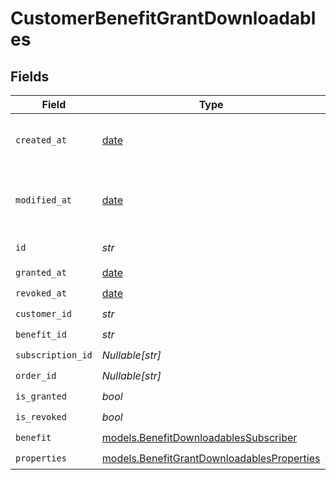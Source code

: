 # CustomerBenefitGrantDownloadables


## Fields

| Field                                                                                          | Type                                                                                           | Required                                                                                       | Description                                                                                    |
| ---------------------------------------------------------------------------------------------- | ---------------------------------------------------------------------------------------------- | ---------------------------------------------------------------------------------------------- | ---------------------------------------------------------------------------------------------- |
| `created_at`                                                                                   | [date](https://docs.python.org/3/library/datetime.html#date-objects)                           | :heavy_check_mark:                                                                             | Creation timestamp of the object.                                                              |
| `modified_at`                                                                                  | [date](https://docs.python.org/3/library/datetime.html#date-objects)                           | :heavy_check_mark:                                                                             | Last modification timestamp of the object.                                                     |
| `id`                                                                                           | *str*                                                                                          | :heavy_check_mark:                                                                             | The ID of the object.                                                                          |
| `granted_at`                                                                                   | [date](https://docs.python.org/3/library/datetime.html#date-objects)                           | :heavy_check_mark:                                                                             | N/A                                                                                            |
| `revoked_at`                                                                                   | [date](https://docs.python.org/3/library/datetime.html#date-objects)                           | :heavy_check_mark:                                                                             | N/A                                                                                            |
| `customer_id`                                                                                  | *str*                                                                                          | :heavy_check_mark:                                                                             | N/A                                                                                            |
| `benefit_id`                                                                                   | *str*                                                                                          | :heavy_check_mark:                                                                             | N/A                                                                                            |
| `subscription_id`                                                                              | *Nullable[str]*                                                                                | :heavy_check_mark:                                                                             | N/A                                                                                            |
| `order_id`                                                                                     | *Nullable[str]*                                                                                | :heavy_check_mark:                                                                             | N/A                                                                                            |
| `is_granted`                                                                                   | *bool*                                                                                         | :heavy_check_mark:                                                                             | N/A                                                                                            |
| `is_revoked`                                                                                   | *bool*                                                                                         | :heavy_check_mark:                                                                             | N/A                                                                                            |
| `benefit`                                                                                      | [models.BenefitDownloadablesSubscriber](../models/benefitdownloadablessubscriber.md)           | :heavy_check_mark:                                                                             | N/A                                                                                            |
| `properties`                                                                                   | [models.BenefitGrantDownloadablesProperties](../models/benefitgrantdownloadablesproperties.md) | :heavy_check_mark:                                                                             | N/A                                                                                            |